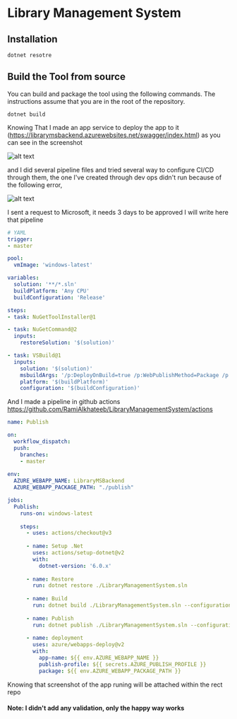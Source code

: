 # Library Management System


## Installation

```console
dotnet resotre

```

## Build the Tool from source

You can build and package the tool using the following commands. The instructions assume that you are in the root of the repository.

```console
dotnet build
```

Knowing That I made an app service to deploy the app to it (https://librarymsbackend.azurewebsites.net/swagger/index.html) as you can see in the screenshot

![alt text](https://github.com/RamiAlkhateeb/LibraryManagementSystem/blob/master/azure.png?raw=true)

and I did several pipeline files and tried several way to configure CI/CD through them, 
the one I've created through dev ops didn't run because of the following error, 

![alt text](https://github.com/RamiAlkhateeb/LibraryManagementSystem/blob/master/pipeline.png?raw=true)

I sent a request to Microsoft, it needs 3 days to be approved
I will write here that pipeline
``` yaml
# YAML
trigger:
- master

pool:
  vmImage: 'windows-latest'

variables:
  solution: '**/*.sln'
  buildPlatform: 'Any CPU'
  buildConfiguration: 'Release'

steps:
- task: NuGetToolInstaller@1

- task: NuGetCommand@2
  inputs:
    restoreSolution: '$(solution)'

- task: VSBuild@1
  inputs:
    solution: '$(solution)'
    msbuildArgs: '/p:DeployOnBuild=true /p:WebPublishMethod=Package /p:PackageAsSingleFile=true /p:SkipInvalidConfigurations=true /p:DesktopBuildPackageLocation="$(build.artifactStagingDirectory)\WebApp.zip" /p:DeployIisAppPath="Default Web Site"'
    platform: '$(buildPlatform)'
    configuration: '$(buildConfiguration)'
```


And I made a pipeline in github actions
https://github.com/RamiAlkhateeb/LibraryManagementSystem/actions

``` yaml
name: Publish

on:
  workflow_dispatch:
  push:
    branches:
    - master
    
env:
  AZURE_WEBAPP_NAME: LibraryMSBackend
  AZURE_WEBAPP_PACKAGE_PATH: "./publish"

jobs:
  Publish:
    runs-on: windows-latest
    
    steps:
      - uses: actions/checkout@v3
      
      - name: Setup .Net
        uses: actions/setup-dotnet@v2
        with:
          dotnet-version: '6.0.x'
          
      - name: Restore
        run: dotnet restore ./LibraryManagementSystem.sln
        
      - name: Build
        run: dotnet build ./LibraryManagementSystem.sln --configuration Release
        
      - name: Publish
        run: dotnet publish ./LibraryManagementSystem.sln --configuration Release --output './publish'
      
      - name: deployment
        uses: azure/webapps-deploy@v2
        with:
          app-name: ${{ env.AZURE_WEBAPP_NAME }}
          publish-profile: ${{ secrets.AZURE_PUBLISH_PROFILE }}
          package: ${{ env.AZURE_WEBAPP_PACKAGE_PATH }}

```

Knowing that screenshot of the app runing will be attached within the rect repo


#### Note: I didn't add any validation, only the happy way works